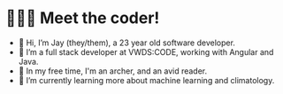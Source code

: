 # 🧑🏼‍💻 Meet the coder!
- 👋 Hi, I’m Jay (they/them), a 23 year old software developer.
- 👀 I’m a full stack developer at VWDS:CODE, working with Angular and Java.
- 🏹 In my free time, I'm an archer, and an avid reader.
- 🌱 I’m currently learning more about machine learning and climatology.
